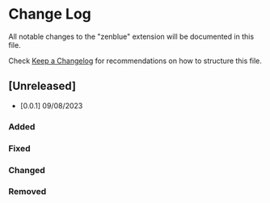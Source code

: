 # Change Log

All notable changes to the "zenblue" extension will be documented in this file.

Check [Keep a Changelog](http://keepachangelog.com/) for recommendations on how to structure this file.

## [Unreleased]

- [0.0.1] 09/08/2023

### Added



### Fixed


### Changed


### Removed

